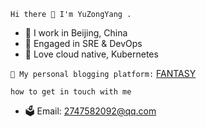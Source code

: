 `Hi there 👋 I'm YuZongYang .`

* 📍 I work in Beijing, China
* 🍉 Engaged in SRE & DevOps
* 🐳 Love cloud native, Kubernetes


`🍊 My personal blogging platform:`
[FANTASY](https://igolang.cn)

`how to get in touch with me`
* 🗳 Email: 2747582092@qq.com

